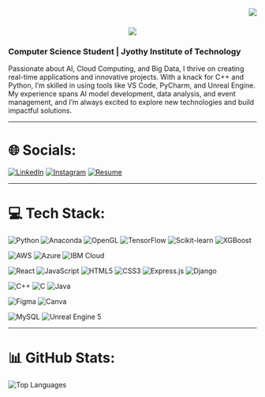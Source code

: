 <img align="right" src="https://visitor-badge.laobi.icu/badge?page_id=achalnm.achalnm" />

<h1 align="Center">
    <img src="https://readme-typing-svg.herokuapp.com/?font=Righteous&size=35&center=true&vCenter=true&width=500&height=70&duration=4000&lines=Hi+There!;+I'm+Achal+N!;" />
</h1>

<h3 align="left">Computer Science Student | Jyothy Institute of Technology</h3>
<p align="left">Passionate about AI, Cloud Computing, and Big Data, I thrive on creating real-time applications and innovative projects. With a knack for C++ and Python, I’m skilled in using tools like VS Code, PyCharm, and Unreal Engine. My experience spans AI model development, data analysis, and event management, and I’m always excited to explore new technologies and build impactful solutions.</p>

<hr />
 
# 🌐 Socials:
[![LinkedIn](https://img.shields.io/badge/LinkedIn-%230077B5.svg?logo=linkedin&logoColor=white)](https://www.linkedin.com/in/achal-n-35153821b) [![Instagram](https://img.shields.io/badge/Instagram-%23E4405F.svg?logo=Instagram&logoColor=white)](https://instagram.com/achal_n26) [![Resume](https://img.shields.io/badge/Resume-%23FF5722.svg?logo=todoist&logoColor=white)](https://drive.google.com/file/d/1tqo_voG40kqwPLi8mJhbHzlGuDZoJo1K/view?usp=drive_link)

<hr />

# 💻 Tech Stack:
![Python](https://img.shields.io/badge/python-3670A0?style=for-the-badge&logo=python&logoColor=ffdd54)
![Anaconda](https://img.shields.io/badge/Anaconda-%2344A833.svg?style=for-the-badge&logo=anaconda&logoColor=white)
![OpenGL](https://img.shields.io/badge/OpenGL-%23FFFFFF.svg?style=for-the-badge&logo=opengl)
![TensorFlow](https://img.shields.io/badge/TensorFlow-%23FF6F00.svg?style=for-the-badge&logo=tensorflow&logoColor=white) 
![Scikit-learn](https://img.shields.io/badge/Scikit--learn-%23F7931E.svg?style=for-the-badge&logo=scikit-learn&logoColor=white) <!-- Added Scikit-learn -->
![XGBoost](https://img.shields.io/badge/XGBoost-%23F0BB00.svg?style=for-the-badge&logo=xgboost&logoColor=white) <!-- Added XGBoost -->

![AWS](https://img.shields.io/badge/AWS-%23FF9900.svg?style=for-the-badge&logo=amazonaws&logoColor=white) 
![Azure](https://img.shields.io/badge/Azure-%230077B5.svg?style=for-the-badge&logo=microsoftazure&logoColor=white) 
![IBM Cloud](https://img.shields.io/badge/IBM%20Cloud-%2304A5E6.svg?style=for-the-badge&logo=ibm&logoColor=white) 

![React](https://img.shields.io/badge/react-%2320232a.svg?style=for-the-badge&logo=react&logoColor=%2361DAFB)
![JavaScript](https://img.shields.io/badge/javascript-%23323330.svg?style=for-the-badge&logo=javascript&logoColor=%23F7DF1E)
![HTML5](https://img.shields.io/badge/html5-%23E34F26.svg?style=for-the-badge&logo=html5&logoColor=white)
![CSS3](https://img.shields.io/badge/css3-%231572B6.svg?style=for-the-badge&logo=css3&logoColor=white)
![Express.js](https://img.shields.io/badge/express.js-%23404d59.svg?style=for-the-badge&logo=express&logoColor=%2361DAFB)
![Django](https://img.shields.io/badge/Django-%23092D44.svg?style=for-the-badge&logo=django&logoColor=white) <!-- Added Django -->

![C++](https://img.shields.io/badge/c++-%2300599C.svg?style=for-the-badge&logo=c%2B%2B&logoColor=white)
![C](https://img.shields.io/badge/c-%2300599C.svg?style=for-the-badge&logo=c&logoColor=white)
![Java](https://img.shields.io/badge/java-%23ED8B00.svg?style=for-the-badge&logo=openjdk&logoColor=white)

![Figma](https://img.shields.io/badge/figma-%23F24E1E.svg?style=for-the-badge&logo=figma&logoColor=white)
![Canva](https://img.shields.io/badge/Canva-%2300C4CC.svg?style=for-the-badge&logo=Canva&logoColor=white)

![MySQL](https://img.shields.io/badge/mysql-4479A1.svg?style=for-the-badge&logo=mysql&logoColor=white)
![Unreal Engine 5](https://img.shields.io/badge/Unreal%20Engine%205-%232C3E50.svg?style=for-the-badge&logo=unrealengine&logoColor=white) <!-- Added Unreal Engine 5 -->

<hr />

# 📊 GitHub Stats:

<!-- Top Languages -->
![Top Languages](https://github-readme-stats.vercel.app/api/top-langs/?username=achalnm&layout=compact&theme=dark&hide_border=true)





  

